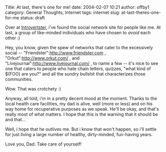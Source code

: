 Title: At last, there's one for me!
date: 2004-02-07 10:21
author: offby1
category: General Thoughts, Internet
tags: internet
slug: at-last-theres-one-for-me
status: draft

Over at [Introvertster](http://www.airbag.ca/introvertster/), i've found the social network site for people like me. At last, a group of like-minded individuals who have chosen to _avoid_ each other :)

Hey, you know, given the spew of networks that cater to the excessively social \-- "Friendster":http://www.friendster.com , "Orkut":http://www.orkut.com/ , and "Livejournal":http://www.livejournal.com/ , to name a few \-- it's nice to see one that caters to people who hate chain letters, quizzes, "what kind of \$(FOO) are you?" and all the sundry bullshit that characterizes those communities.

Wow. That was crotchety :)

Anyway, all told, i'm in a pretty decent mood at the moment. Thanks to the local health care facilities, my dad is alive, well (more or less) and on his way home for recuperative purposes as we speak. He'll be okay, and that's really most of what matters. I hope that this is the warning that it should be and that\...

Well, i hope that he outlives me. But i know that won't happen, so i'll settle for just living a large number of healthy, dirty-minded, fun-having years.

Love you, Dad. Take care of yourself!
